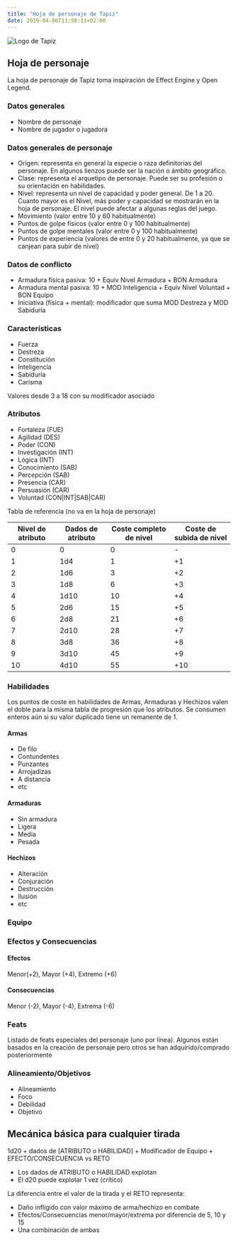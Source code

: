 ```yaml
---
title: "Hoja de personaje de Tapiz"
date: 2019-04-06T11:58:13+02:00
---
```


![Logo de Tapiz](/tapiz/images/logo-tapiz-bw.png)

## Hoja de personaje

La hoja de personaje de Tapiz toma inspiración de Effect Engine y Open Legend.

### Datos generales

- Nombre de personaje
- Nombre de jugador o jugadora

### Datos generales de personaje

- Origen: representa en general la especie o raza definitorias del personaje. En algunos lienzos puede ser la nación o ámbito geográfico.
- Clase: representa el arquetipo de personaje. Puede ser su profesión o su orientación en habilidades.
- Nivel: representa un nivel de capacidad y poder general. De 1 a 20. Cuanto mayor es el Nivel, más poder y capacidad se mostrarán en la hoja de personaje. El nivel puede afectar a algunas reglas del juego.
- Movimiento (valor entre 10 y 60 habitualmente)
- Puntos de golpe físicos (valor entre 0 y 100 habitualmente)
- Puntos de golpe mentales (valor entre 0 y 100 habitualmente)
- Puntos de experiencia (valores de entre 0 y 20 habitualmente, ya que se canjean para subir de nivel)

### Datos de conflicto

- Armadura física pasiva: 10 + Equiv Nivel Armadura + BON Armadura
- Armadura mental pasiva: 10 + MOD Inteligencia + Equiv Nivel Voluntad + BON Equipo
- Iniciativa (física + mental): modificador que suma MOD Destreza y MOD Sabiduría

### Características

- Fuerza
- Destreza
- Constitución
- Inteligencia
- Sabiduría
- Carisma

Valores desde 3 a 18 con su modificador asociado

### Atributos

- Fortaleza (FUE)
- Agilidad (DES)
- Poder (CON)
- Investigación (INT)
- Lógica (INT)
- Conocimiento (SAB)
- Percepción (SAB)
- Presencia (CAR)
- Persuasión (CAR)
- Voluntad (CON|INT|SAB|CAR)

Tabla de referencia (no va en la hoja de personaje)

| **Nivel de atributo**  |**Dados de atributo**  |**Coste completo de nivel**|**Coste de subida de nivel**|
|------------|-------------------|------------------------------------|----|
| 0          | 0               | 0  | -   |
| 1          | 1d4             | 1  | +1  |
| 2          | 1d6             | 3  | +2  |
| 3          | 1d8             | 6  | +3  |
| 4          | 1d10            | 10 | +4  |
| 5          | 2d6             | 15 | +5  |
| 6          | 2d8             | 21 | +6  |
| 7          | 2d10            | 28 | +7  |
| 8          | 3d8             | 36 | +8  |
| 9          | 3d10            | 45 | +9  |
| 10         | 4d10            | 55 | +10 |

### Habilidades

Los puntos de coste en habilidades de Armas, Armaduras y Hechizos valen el doble para la misma tabla de progresión que los atributos. Se consumen enteros aún si su valor duplicado tiene un remanente de 1.

#### Armas

- De filo
- Contundentes
- Punzantes
- Arrojadizas
- A distancia
- etc

#### Armaduras

- Sin armadura
- Ligera
- Media
- Pesada

#### Hechizos

- Alteración
- Conjuración
- Destrucción
- Ilusión
- etc

### Equipo

### Efectos y Consecuencias

#### Efectos
Menor(+2), Mayor (+4), Extremo (+6)

#### Consecuencias
Menor (-2), Mayor (-4), Extrema (-6)

### Feats

Listado de feats especiales del personaje (uno por línea).
Algunos están basados en la creación de personaje pero otros se han adquirido/comprado posteriormente

### Alineamiento/Objetivos

- Alineamiento
- Foco
- Debilidad
- Objetivo

## Mecánica básica para cualquier tirada

1d20 + dados de [ATRIBUTO o HABILIDAD] + Modificador de Equipo + EFECTO/CONSECUENCIA vs RETO
- Los dados de ATRIBUTO o HABILIDAD explotan
- El d20 puede explotar 1 vez (crítico)

La diferencia entre el valor de la tirada y el RETO representa:

- Daño infligido con valor máximo de arma/hechizo en combate
- Efectos/Consecuencias menor/mayor/extrema por diferencia de 5, 10 y 15
- Una combinación de ambas
